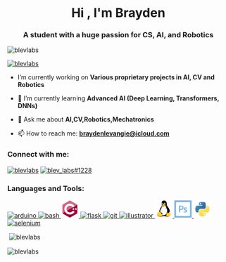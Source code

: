 <h1 align="center">Hi , I'm Brayden</h1>
<h3 align="center">A student with a huge passion for CS, AI, and Robotics</h3>

<p align="left"> <img src="https://komarev.com/ghpvc/?username=blevlabs&label=Profile%20views&color=0e75b6&style=flat" alt="blevlabs" /> </p>

<p align="left"> <a href="https://twitter.com/blevlabs" target="blank"><img src="https://img.shields.io/twitter/follow/blevlabs?logo=twitter&style=for-the-badge" alt="blevlabs" /></a> </p>

- I’m currently working on **Various proprietary projects in AI, CV and Robotics**

- 🌱 I’m currently learning **Advanced AI (Deep Learning, Transformers, DNNs)**

- 💬 Ask me about **AI,CV,Robotics,Mechatronics**

- 📫 How to reach me: **braydenlevangie@icloud.com**

<h3 align="left">Connect with me:</h3>
<p align="left">
<a href="https://twitter.com/blevlabs" target="blank"><img align="center" src="https://raw.githubusercontent.com/rahuldkjain/github-profile-readme-generator/master/src/images/icons/Social/twitter.svg" alt="blevlabs" height="30" width="40" /></a>
<a href="https://discord.gg/blev_labs#1228" target="blank"><img align="center" src="https://raw.githubusercontent.com/rahuldkjain/github-profile-readme-generator/master/src/images/icons/Social/discord.svg" alt="blev_labs#1228" height="30" width="40" /></a>
</p>

<h3 align="left">Languages and Tools:</h3>
<p align="left"> <a href="https://www.arduino.cc/" target="_blank" rel="noreferrer"> <img src="https://cdn.worldvectorlogo.com/logos/arduino-1.svg" alt="arduino" width="40" height="40"/> </a> <a href="https://www.gnu.org/software/bash/" target="_blank" rel="noreferrer"> <img src="https://www.vectorlogo.zone/logos/gnu_bash/gnu_bash-icon.svg" alt="bash" width="40" height="40"/> </a> <a href="https://www.w3schools.com/cpp/" target="_blank" rel="noreferrer"> <img src="https://raw.githubusercontent.com/devicons/devicon/master/icons/cplusplus/cplusplus-original.svg" alt="cplusplus" width="40" height="40"/> </a> <a href="https://flask.palletsprojects.com/" target="_blank" rel="noreferrer"> <img src="https://www.vectorlogo.zone/logos/pocoo_flask/pocoo_flask-icon.svg" alt="flask" width="40" height="40"/> </a> <a href="https://git-scm.com/" target="_blank" rel="noreferrer"> <img src="https://www.vectorlogo.zone/logos/git-scm/git-scm-icon.svg" alt="git" width="40" height="40"/> </a> <a href="https://www.adobe.com/in/products/illustrator.html" target="_blank" rel="noreferrer"> <img src="https://www.vectorlogo.zone/logos/adobe_illustrator/adobe_illustrator-icon.svg" alt="illustrator" width="40" height="40"/> </a> <a href="https://www.linux.org/" target="_blank" rel="noreferrer"> <img src="https://raw.githubusercontent.com/devicons/devicon/master/icons/linux/linux-original.svg" alt="linux" width="40" height="40"/> </a> <a href="https://www.photoshop.com/en" target="_blank" rel="noreferrer"> <img src="https://raw.githubusercontent.com/devicons/devicon/master/icons/photoshop/photoshop-line.svg" alt="photoshop" width="40" height="40"/> </a> <a href="https://www.python.org" target="_blank" rel="noreferrer"> <img src="https://raw.githubusercontent.com/devicons/devicon/master/icons/python/python-original.svg" alt="python" width="40" height="40"/> </a> <a href="https://www.selenium.dev" target="_blank" rel="noreferrer"> <img src="https://raw.githubusercontent.com/detain/svg-logos/780f25886640cef088af994181646db2f6b1a3f8/svg/selenium-logo.svg" alt="selenium" width="40" height="40"/> </a> </p>

<p>&nbsp;<img align="center" src="https://github-readme-stats.vercel.app/api?username=blevlabs&show_icons=true&locale=en" alt="blevlabs" /></p>

<p><img align="center" src="https://github-readme-streak-stats.herokuapp.com/?user=blevlabs&" alt="blevlabs" /></p>
